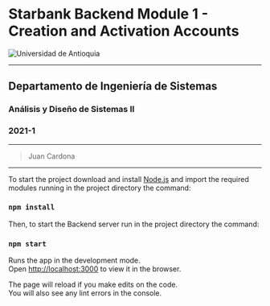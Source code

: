 # Starbank Backend Module 1 - Creation and Activation Accounts

![Universidad de Antioquia](https://www.udea.edu.co/wps/wcm/connect/udea/721b156e-f6bc-4dc8-8595-8b4731c9a8c7/facultad-ingenieria.png?MOD=AJPERES&CVID=nc5CqsS)

---
## Departamento de Ingeniería de Sistemas
### Análisis y Diseño de Sistemas II
### 2021-1
---
> Juan Cardona 
---

To start the project download and install [Node.js](https://nodejs.org/es/) and import the required modules running in the project directory the command: 

### `npm install`

Then, to start the Backend server run in the project directory the command:

### `npm start`

Runs the app in the development mode.\
Open [http://localhost:3000](http://localhost:3000) to view it in the browser.

The page will reload if you make edits on the code.\
You will also see any lint errors in the console.